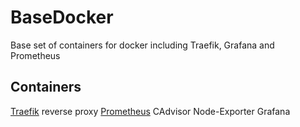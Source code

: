 # BaseDocker
Base set of containers for docker including Traefik, Grafana and Prometheus

## Containers
[Traefik](https://traefik.io/) reverse proxy
[Prometheus](https://prometheus.io/)
CAdvisor
Node-Exporter
Grafana
